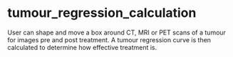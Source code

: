 # tumour_regression_calculation
User can shape and move a box around CT, MRI or PET scans of a tumour for images pre and post treatment. A tumour regression curve is then calculated to determine how effective treatment is.
